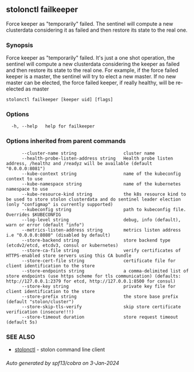 ## stolonctl failkeeper

Force keeper as "temporarily" failed. The sentinel will compute a new clusterdata considering it as failed and then restore its state to the real one.

### Synopsis

Force keeper as "temporarily" failed. It's just a one shot operation, the sentinel will compute a new clusterdata considering the keeper as failed and then restore its state to the real one. For example, if the force failed keeper is a master, the sentinel will try to elect a new master. If no new master can be elected, the force failed keeper, if really healthy, will be re-elected as master

```
stolonctl failkeeper [keeper uid] [flags]
```

### Options

```
  -h, --help   help for failkeeper
```

### Options inherited from parent commands

```
      --cluster-name string                  cluster name
      --health-probe-listen-address string   Health probe listen address, /healthz and /readyz will be available (default "0.0.0.0:8081")
      --kube-context string                  name of the kubeconfig context to use
      --kube-namespace string                name of the kubernetes namespace to use
      --kube-resource-kind string            the k8s resource kind to be used to store stolon clusterdata and do sentinel leader election (only "configmap" is currently supported)
      --kubeconfig string                    path to kubeconfig file. Overrides $KUBECONFIG
      --log-level string                     debug, info (default), warn or error (default "info")
      --metrics-listen-address string        metrics listen address i.e "0.0.0.0:8080" (disabled by default)
      --store-backend string                 store backend type (etcdv2/etcd, etcdv3, consul or kubernetes)
      --store-ca-file string                 verify certificates of HTTPS-enabled store servers using this CA bundle
      --store-cert-file string               certificate file for client identification to the store
      --store-endpoints string               a comma-delimited list of store endpoints (use https scheme for tls communication) (defaults: http://127.0.0.1:2379 for etcd, http://127.0.0.1:8500 for consul)
      --store-key string                     private key file for client identification to the store
      --store-prefix string                  the store base prefix (default "stolon/cluster")
      --store-skip-tls-verify                skip store certificate verification (insecure!!!)
      --store-timeout duration               store request timeout (default 5s)
```

### SEE ALSO

* [stolonctl](stolonctl.md)	 - stolon command line client

###### Auto generated by spf13/cobra on 3-Jan-2024
